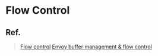 # Flow Control



## Ref.

> [Flow control](https://github.com/envoyproxy/envoy/blob/main/source/docs/flow_control.md)
> [Envoy buffer management & flow control](https://docs.google.com/document/d/1EB3ybx3yTndp158c4AdQ4nutksZA9lL-BQvixhPnb_4/edit?usp=sharing)
> 